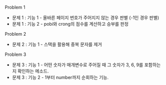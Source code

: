 Problem 1 <br/>
- 문제 1 : 기능 1 - 올바른 페이지 번호가 주어지지 않는 경우 판별 (-1인 경우 판별) 
- 문제 1 : 기능 2 - pobi와 crong의 점수를 계산하고 승부를 판정

Problem 2 <br/>
- 문제 2 : 기능 1 - 스택을 활용해 중복 문자를 제거

Problem 3 <br/>
- 문제 3 : 기능 1 - 어떤 숫자가 매개변수로 주어질 때 그 숫자가 3, 6, 9를 포함하는지 확인하는 메소드.
- 문제 3 : 기능 2 - 1부터 number까지 순회하는 기능.

